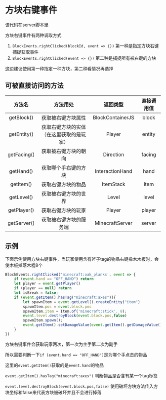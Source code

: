 # 方块右键事件
该代码在server脚本里

方块右键事件有两种调取方式
1. `BlockEvents.rightClicked(blockId, event => {})` 第一种是指定方块右键捕捉获取事件
2. `BlockEvents.rightClicked(event => {})` 第二种是捕捉所有被右键的方块

这边建议使用第一种指定一种方块，第二种看情况再选择

## 可被直接访问的方法
|   方法名    |                 方法用处                 |     返回类型     | 直接调用值 |
| :---------: | :--------------------------------------: | :--------------: | :--------: |
| getBlock()  |            获取被右键方块属性            | BlockContainerJS |   block    |
| getEntity() |   获取右键方块的实体（在这里获取的是玩家）   |      Player      |   entity   |
| getFacing() |           获取被右键方块的朝向           |    Direction     |   facing   |
|  getHand()  |           获取哪个手右键的方块           | InteractionHand  |    hand    |
|  getItem()  |            获取右键方块的物品            |    ItemStack     |    item    |
| getLevel()  |           获取被右键方块的世界           |      Level       |   level    |
| getPlayer() |            获取右键方块的玩家            |      Player      |   player   |
| getServer() |          获取被右键方块的服务端          | MinecraftServer  |   server   |

## 示例
下面示例使用方块右键事件，当玩家使用含有斧子tag的物品右键橡木木板时，会使木板掉落木棍8个
```js
BlockEvents.rightClicked('minecraft:oak_planks', event => {
    if (event.hand == "OFF_HAND") return
    let player = event.getPlayer()
    if (player == null) return
    let isBreak = false;
    if (event.getItem().hasTag("minecraft:axes")){
        let spawnItem = event.getLevel().createEntity("item")
        spawnItem.pos = event.block.pos
        spawnItem.item = Item.of('minecraft:stick', 8);
        event.level.destroyBlock(event.block.pos,false)
        spawnItem.spawn();
        event.getItem().setDamageValue(event.getItem().getDamageValue() + 2)
    }
})
```
方块右键事件会获取玩家两次，第一次为主手第二次为副手

所以需要判断一下`if (event.hand == "OFF_HAND")`是为哪个手点击的物品

这里的`event.getItem()`获取的是`event.hand`的物品

`event.getItem().hasTag("minecraft:axes")` 判断物品是否含有某一个tag标签

`event.level.destroyBlock(event.block.pos,false)` 使用破坏方块方法传入方块坐标和false来代表方块被破坏并且不会进行掉落